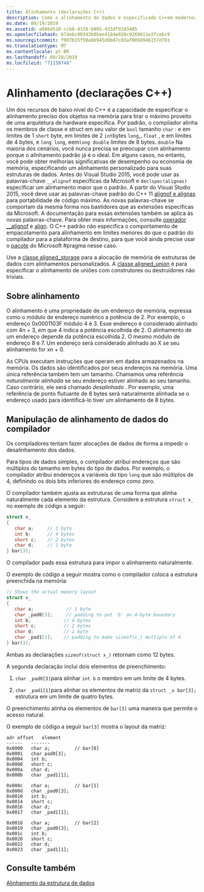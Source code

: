 ```yaml
---
title: Alinhamento (declarações C++)
description: Como o alinhamento de dados é especificado C++em moderno.
ms.date: 09/19/2019
ms.assetid: a986d510-ccb8-41f8-b905-433df9183485
ms.openlocfilehash: 67debc00343b8bee4184e020c9269011e2fcebc9
ms.sourcegitcommit: f907b15f50a6b945d0b87c03af0050946157d701
ms.translationtype: MT
ms.contentlocale: pt-BR
ms.lasthandoff: 09/20/2019
ms.locfileid: "71158748"
---
```

# <a name="alignment-c-declarations"></a>Alinhamento (declarações C++)

Um dos recursos de baixo nível do C++ é a capacidade de especificar o alinhamento preciso dos objetos na memória para tirar o máximo proveito de uma arquitetura de hardware específica. Por padrão, o compilador alinha os membros de classe e struct em seu valor de `bool` tamanho `char` : e em limites de 1 `short` byte, em limites de 2 `int`bytes `long`,, `float` , e em limites de 4 bytes, e `long long`, eem`long double` limites de 8 bytes. `double` Na maioria dos cenários, você nunca precisa se preocupar com alinhamento porque o alinhamento padrão já é o ideal. Em alguns casos, no entanto, você pode obter melhorias significativas de desempenho ou economia de memória, especificando um alinhamento personalizado para suas estruturas de dados. Antes do Visual Studio 2015, você pode usar as palavras-chave `__alignof` específicas da Microsoft e `declspec(alignas)` especificar um alinhamento maior que o padrão. A partir do Visual Studio 2015, você deve usar as palavras-chave padrão do C++ 11 [alignof e alignas](../cpp/alignof-and-alignas-cpp.md) para portabilidade de código máximo. As novas palavras-chave se comportam da mesma forma nos bastidores que as extensões específicas da Microsoft. A documentação para essas extensões também se aplica às novas palavras-chave. Para obter mais informações, consulte [operador __alignof](../cpp/alignof-operator.md) e [align](../cpp/align-cpp.md). O C++ padrão não especifica o comportamento de empacotamento para alinhamento em limites menores do que o padrão do compilador para a plataforma de destino, para que você ainda precise usar o [pacote](../preprocessor/pack.md) do Microsoft #pragma nesse caso.

Use a [classe aligned_storage](../standard-library/aligned-storage-class.md) para a alocação de memória de estruturas de dados com alinhamentos personalizados. A [classe aligned_union](../standard-library/aligned-union-class.md) é para especificar o alinhamento de uniões com construtores ou destruidores não triviais.

## <a name="about-alignment"></a>Sobre alinhamento

O alinhamento é uma propriedade de um endereço de memória, expressa como o módulo de endereço numérico a potência de 2. Por exemplo, o endereço 0x0001103F módulo 4 é 3. Esse endereço é considerado alinhado com 4n + 3, em que 4 indica a potência escolhida de 2. O alinhamento de um endereço depende da potência escolhida 2. O mesmo módulo de endereço 8 é 7. Um endereço será considerado alinhado ao X se seu alinhamento for xn + 0.

As CPUs executam instruções que operam em dados armazenados na memória. Os dados são identificados por seus endereços na memória. Uma única referência também tem um tamanho. Chamamos uma referência *naturalmente alinhada* se seu endereço estiver alinhado ao seu tamanho. Caso contrário, ele será chamado *desalinhado* . Por exemplo, uma referência de ponto flutuante de 8 bytes será naturalmente alinhada se o endereço usado para identificá-lo tiver um alinhamento de 8 bytes.

## <a name="compiler-handling-of-data-alignment"></a>Manipulação de alinhamento de dados do compilador

Os compiladores tentam fazer alocações de dados de forma a impedir o desalinhamento dos dados.

Para tipos de dados simples, o compilador atribui endereços que são múltiplos do tamanho em bytes do tipo de dados. Por exemplo, o compilador atribui endereços a variáveis do tipo `long` que são múltiplos de 4, definindo os dois bits inferiores do endereço como zero.

O compilador também ajusta as estruturas de uma forma que alinha naturalmente cada elemento da estrutura. Considere a estrutura `struct x_` no exemplo de código a seguir:

```cpp
struct x_
{
   char a;     // 1 byte
   int b;      // 4 bytes
   short c;    // 2 bytes
   char d;     // 1 byte
} bar[3];
```

O compilador pads essa estrutura para impor o alinhamento naturalmente.

O exemplo de código a seguir mostra como o compilador coloca a estrutura preenchida na memória:

```cpp
// Shows the actual memory layout
struct x_
{
   char a;            // 1 byte
   char _pad0[3];     // padding to put 'b' on 4-byte boundary
   int b;            // 4 bytes
   short c;          // 2 bytes
   char d;           // 1 byte
   char _pad1[1];    // padding to make sizeof(x_) multiple of 4
} bar[3];
```

Ambas as declarações `sizeof(struct x_)` retornam como 12 bytes.

A segunda declaração inclui dois elementos de preenchimento:

1. `char _pad0[3]`para alinhar `int b` o membro em um limite de 4 bytes.

1. `char _pad1[1]`para alinhar os elementos de matriz da `struct _x bar[3];` estrutura em um limite de quatro bytes.

O preenchimento alinha os elementos de `bar[3]` uma maneira que permite o acesso natural.

O exemplo de código a seguir `bar[3]` mostra o layout da matriz:

```Output
adr offset   element
------   -------
0x0000   char a;         // bar[0]
0x0001   char pad0[3];
0x0004   int b;
0x0008   short c;
0x000a   char d;
0x000b   char _pad1[1];

0x000c   char a;         // bar[1]
0x000d   char _pad0[3];
0x0010   int b;
0x0014   short c;
0x0016   char d;
0x0017   char _pad1[1];

0x0018   char a;         // bar[2]
0x0019   char _pad0[3];
0x001c   int b;
0x0020   short c;
0x0022   char d;
0x0023   char _pad1[1];
```

## <a name="see-also"></a>Consulte também

[Alinhamento da estrutura de dados](https://en.wikipedia.org/wiki/Data_structure_alignment)
